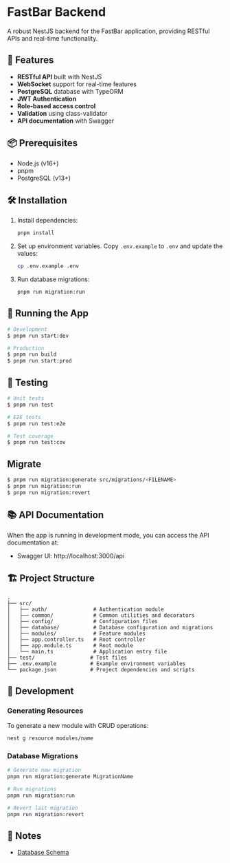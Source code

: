 # FastBar Backend

A robust NestJS backend for the FastBar application, providing RESTful APIs and real-time functionality.

## 🚀 Features

- **RESTful API** built with NestJS
- **WebSocket** support for real-time features
- **PostgreSQL** database with TypeORM
- **JWT Authentication**
- **Role-based access control**
- **Validation** using class-validator
- **API documentation** with Swagger

## 📦 Prerequisites

- Node.js (v16+)
- pnpm
- PostgreSQL (v13+)

## 🛠️ Installation

1. Install dependencies:

   ```bash
   pnpm install
   ```

2. Set up environment variables. Copy `.env.example` to `.env` and update the values:

   ```bash
   cp .env.example .env
   ```

3. Run database migrations:
   ```bash
   pnpm run migration:run
   ```

## 🚀 Running the App

```bash
# Development
$ pnpm run start:dev

# Production
$ pnpm run build
$ pnpm run start:prod
```

## 🧪 Testing

```bash
# Unit tests
$ pnpm run test

# E2E tests
$ pnpm run test:e2e

# Test coverage
$ pnpm run test:cov
```

## Migrate

```bash
$ pnpm run migration:generate src/migrations/<FILENAME>
$ pnpm run migration:run
$ pnpm run migration:revert
```

## 📚 API Documentation

When the app is running in development mode, you can access the API documentation at:

- Swagger UI: http://localhost:3000/api

## 🏗️ Project Structure

```
.
├── src/
│   ├── auth/               # Authentication module
│   ├── common/             # Common utilities and decorators
│   ├── config/             # Configuration files
│   ├── database/           # Database configuration and migrations
│   ├── modules/            # Feature modules
│   ├── app.controller.ts   # Root controller
│   ├── app.module.ts       # Root module
│   └── main.ts             # Application entry file
├── test/                  # Test files
├── .env.example           # Example environment variables
└── package.json           # Project dependencies and scripts
```

## 🔧 Development

### Generating Resources

To generate a new module with CRUD operations:

```bash
nest g resource modules/name
```

### Database Migrations

```bash
# Generate new migration
pnpm run migration:generate MigrationName

# Run migrations
pnpm run migration:run

# Revert last migration
pnpm run migration:revert
```

## 📝 Notes

- [Database Schema](./notes/database-schema.md)
